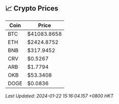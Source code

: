 ## 📈 Crypto Prices

| Coin | Price |
| ---- | ----- |
| BTC | $41083.8658 |
| ETH | $2424.8752 |
| BNB | $317.9452 |
| CRV | $0.5267 |
| ARB | $1.7794 |
| OKB | $53.3408 |
| DOGE | $0.0836 |

_Last Updated: 2024-01-22 15:16:04.157 +0800 HKT_
